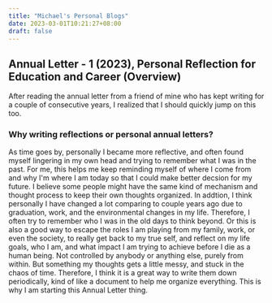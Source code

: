 ```yaml
---
title: "Michael's Personal Blogs"
date: 2023-03-01T10:21:27+08:00
draft: false
---
```


## Annual Letter - 1 (2023), Personal Reflection for Education and Career (Overview)
After reading the annual letter from a friend of mine who has kept writing for a couple of consecutive years, I realized that I should quickly jump on this too.

### Why writing reflections or personal annual letters?
As time goes by, personally I became more reflective, and often found myself lingering in my own head and trying to remember what I was in the past. For me, this helps me keep reminding myself of where I come from and why I'm where I am today so that I could make better decsion for my future. I believe some people might have the same kind of mechanism and thought process to keep their own thoughts organized.
In addtion, I think personally I have changed a lot comparing to couple years ago due to graduation, work, and the environmental changes in my life. Therefore, I often try to remember who I was in the old days to think beyond. Or this is also a good way to escape the roles I am playing from my family, work, or even the society, to really get back to my true self, and reflect on my life goals, who I am, and what impact I am trying to achieve before I die as a human being. Not controlled by anybody or anything else, purely from within. But something my thoughts gets a little messy, and stuck in the chaos of time. Therefore, I think it is a great way to write them down periodically, kind of like a document to help me organize everything. This is why I am starting this Annual Letter thing. 